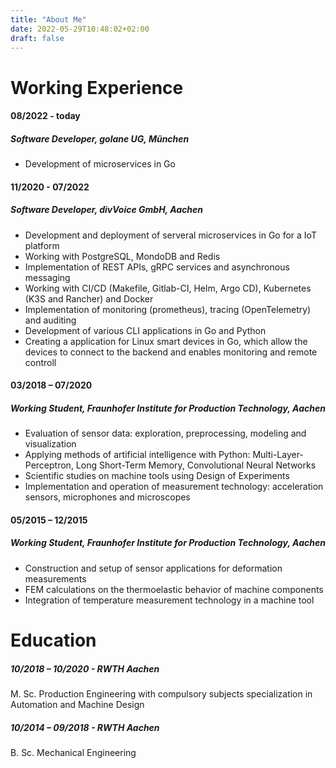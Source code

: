 ```yaml
---
title: "About Me"
date: 2022-05-29T10:48:02+02:00
draft: false
---
```



# Working Experience
#### 08/2022 - today
##### Software Developer, golane UG, München
* Development of microservices in Go

#### 11/2020 - 07/2022
##### Software Developer, divVoice GmbH, Aachen
* Development and deployment of serveral microservices in Go for a IoT platform
* Working with PostgreSQL, MondoDB and Redis
* Implementation of REST APIs, gRPC services and asynchronous messaging
* Working with CI/CD (Makefile, Gitlab-CI, Helm, Argo CD), Kubernetes (K3S and Rancher) and Docker
* Implementation of monitoring (prometheus), tracing (OpenTelemetry) and auditing
* Development of various CLI applications in Go and Python
* Creating a application for Linux smart devices in Go, which allow the devices to connect to the backend and enables monitoring and remote controll


#### 03/2018 – 07/2020 
##### Working Student, Fraunhofer Institute for Production Technology, Aachen
* Evaluation of sensor data: exploration, preprocessing, modeling and visualization
* Applying methods of artificial intelligence with Python: Multi-Layer-Perceptron, Long Short-Term Memory, Convolutional Neural Networks
* Scientific studies on machine tools using Design of Experiments
* Implementation and operation of measurement technology: acceleration sensors, microphones and microscopes

#### 05/2015 – 12/2015 
##### Working Student, Fraunhofer Institute for Production Technology, Aachen
* Construction and setup of sensor applications for deformation measurements
* FEM calculations on the thermoelastic behavior of machine components
* Integration of temperature measurement technology in a machine tool	

# Education
##### 10/2018 – 10/2020 - RWTH Aachen
M. Sc. Production Engineering with compulsory subjects specialization in Automation and Machine Design
##### 10/2014 – 09/2018 - RWTH Aachen
B. Sc. Mechanical Engineering
